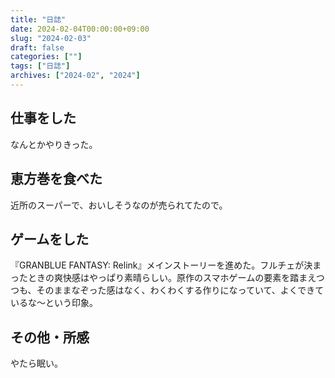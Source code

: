 ```yaml
---
title: "日誌"
date: 2024-02-04T00:00:00+09:00
slug: "2024-02-03"
draft: false
categories: [""]
tags: ["日誌"]
archives: ["2024-02", "2024"]
---
```

## 仕事をした

なんとかやりきった。

## 恵方巻を食べた

近所のスーパーで、おいしそうなのが売られてたので。

## ゲームをした

『GRANBLUE FANTASY: Relink』メインストーリーを進めた。フルチェが決まったときの爽快感はやっぱり素晴らしい。原作のスマホゲームの要素を踏まえつつも、そのままなぞった感はなく、わくわくする作りになっていて、よくできているな〜という印象。

## その他・所感

やたら眠い。
